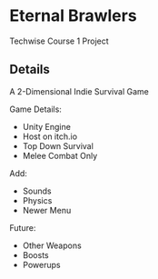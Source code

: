 # Eternal Brawlers

Techwise Course 1 Project

## Details
A 2-Dimensional Indie Survival Game

Game Details:
- Unity Engine
- Host on itch.io
- Top Down Survival
- Melee Combat Only

Add:
- Sounds
- Physics
- Newer Menu

Future:
- Other Weapons
- Boosts
- Powerups
